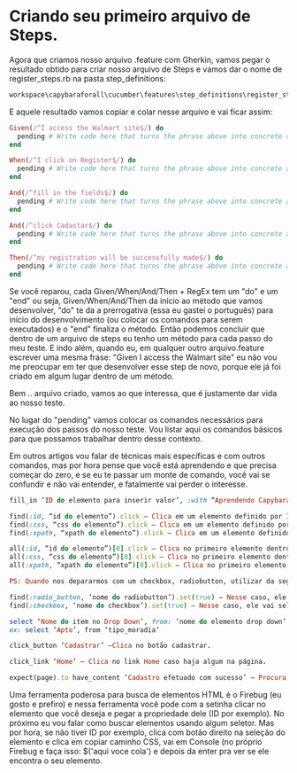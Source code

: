 # Criando seu primeiro arquivo de Steps.

Agora que criamos nosso arquivo .feature com Gherkin, vamos pegar o resultado obtido para criar nosso arquivo de Steps e vamos dar o nome de register_steps.rb na pasta step_definitions:

```ruby
workspace\capybaraforall\cucumber\features\step_definitions\register_steps.rb
```
E aquele resultado vamos copiar e colar nesse arquivo e vai ficar assim:

```ruby
Given(/^I access the Walmart site$/) do
  pending # Write code here that turns the phrase above into concrete actions
end

When(/^I click on Register$/) do
  pending # Write code here that turns the phrase above into concrete actions
end

And(/^fill in the fields$/) do
  pending # Write code here that turns the phrase above into concrete actions
end

And(/^click Cadastar$/) do
  pending # Write code here that turns the phrase above into concrete actions
end

Then(/^my registration will be successfully made$/) do
  pending # Write code here that turns the phrase above into concrete actions
end
```

Se você reparou, cada Given/When/And/Then + RegEx tem um "do" e um "end" ou seja, Given/When/And/Then da início ao método que vamos desenvolver, "do" te da a prerrogativa (essa eu gastei o português) para início do desenvolvimento (ou colocar os comandos para serem executados) e o "end" finaliza o método. Então podemos concluir que dentro de um arquivo de steps eu tenho um método para cada passo do meu teste. E indo além, quando eu, em qualquer outro arquivo.feature escrever uma mesma frase: "Given I access the Walmart site" eu não vou me preocupar em ter que desenvolver esse step de novo, porque ele já foi criado em algum lugar dentro de um método.

Bem .. arquivo criado, vamos ao que interessa, que é justamente dar vida ao nosso teste.

No lugar do "pending" vamos colocar os comandos necessários para execução dos passos do nosso teste. Vou listar aqui os comandos básicos para que possamos trabalhar dentro desse contexto.

Em outros artigos vou falar de técnicas mais específicas e com outros comandos, mas por hora pense que você está aprendendo e que precisa começar do zero, e se eu te passar um monte de comando, você vai se confundir e não vai entender, e fatalmente vai perder o interesse.

```ruby
fill_in ‘ID do elemento para inserir valor’, :with “Aprendendo Capybara” – Irá inserir no elemento a string Aprendendo Capybara.

find(:id, “id do elemento”).click – Clica em um elemento definido por ID.
find(:css, “css do elemento”).click – Clica em um elemento definido por CSS.
find(:xpath, “xpath do elemento”).click – Clica em um elemento definido por XPATH.

all(:id, “id do elemento”)[0].click – Clica no primeiro elemento dentro de uma lista definido por ID.
all(:css, “css do elemento”)[0].click – Clica no primeiro elemento dentro de uma lista definido por CSS.
all(:xpath, “xpath do elemento”)[0].click – Clica no primeiro elemento dentro de uma lista definido por XPATH.

PS: Quando nos depararmos com um checkbox, radiobutton, utilizar da seguinte forma:

find(:radio_button, ‘nome do radiobutton’).set(true) – Nesse caso, ele vai selecionar aquele radiobutton.
find(:checkbox, ‘nome do checkbox’).set(true) – Nesse caso, ele vai selecionar aquele checkbox.

select ‘Nome do item no Drop Down’, from: ‘nome do elemento drop down’ – Seleciona um item de um drop down.
ex: select ‘Apto’, from ‘tipo_moradia’

click_button ‘Cadastrar’ –Clica no botão cadastrar.

click_link ‘Home’ – Clica no link Home caso haja algum na página.

expect(page).to have_content ‘Cadastro efetuado com sucesso’ – Procura a mensagem e caso tenha, será sucesso.
```
Uma ferramenta poderosa para busca de elementos HTML é o Firebug (eu gosto e prefiro) e nessa ferramenta você pode com a setinha clicar no elemento que você deseja e pegar a propriedade dele (ID por exemplo). No próximo eu vou falar como buscar elementos usando algum seletor. Mas por hora, se não tiver ID por exemplo, clica com botão direito na seleção do elemento e clica em copiar caminho CSS, vai em Console (no próprio Firebug e faça isso: $('aqui voce cola') e depois da enter pra ver se ele encontra o seu elemento.
